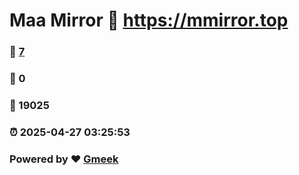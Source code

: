 # Maa Mirror :link: https://mmirror.top 
### :page_facing_up: [7](https://mmirror.top/tag.html) 
### :speech_balloon: 0 
### :hibiscus: 19025 
### :alarm_clock: 2025-04-27 03:25:53 
### Powered by :heart: [Gmeek](https://github.com/Meekdai/Gmeek)
